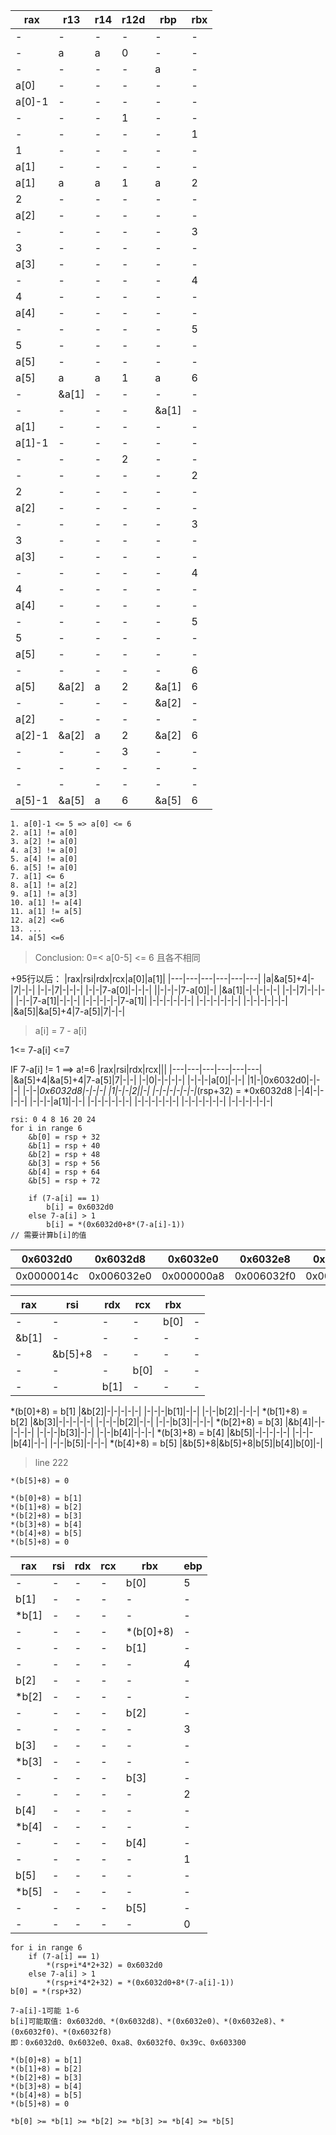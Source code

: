|rax|r13|r14|r12d|rbp|rbx|
|---|---|---|---|---|---|
|-|-|-|-|-|-|
|-|a|a|0|-|-|
|-|-|-|-|a|-|
|a[0]|-|-|-|-|-|
|a[0]-1|-|-|-|-|-|
|-|-|-|1|-|-|
|-|-|-|-|-|1|
|1|-|-|-|-|-|
|a[1]|-|-|-|-|-|
|a[1]|a|a|1|a|2|
|2|-|-|-|-|-|
|a[2]|-|-|-|-|-|
|-|-|-|-|-|3|
|3|-|-|-|-|-|
|a[3]|-|-|-|-|-|
|-|-|-|-|-|4|
|4|-|-|-|-|-|
|a[4]|-|-|-|-|-|
|-|-|-|-|-|5|
|5|-|-|-|-|-|
|a[5]|-|-|-|-|-|
|a[5]|a|a|1|a|6|
|-|&a[1]|-|-|-|-|
|-|-|-|-|&a[1]|-|
|a[1]|-|-|-|-|-|
|a[1]-1|-|-|-|-|-|
|-|-|-|2|-|-|
|-|-|-|-|-|2|
|2|-|-|-|-|-|
|a[2]|-|-|-|-|-|
|-|-|-|-|-|3|
|3|-|-|-|-|-|
|a[3]|-|-|-|-|-|
|-|-|-|-|-|4|
|4|-|-|-|-|-|
|a[4]|-|-|-|-|-|
|-|-|-|-|-|5|
|5|-|-|-|-|-|
|a[5]|-|-|-|-|-|
|-|-|-|-|-|6|
|a[5]|&a[2]|a|2|&a[1]|6|
|-|-|-|-|&a[2]|-|
|a[2]|-|-|-|-|-|
|a[2]-1|&a[2]|a|2|&a[2]|6|
|-|-|-|3|-|-|
|-|-|-|-|-|-|
|-|-|-|-|-|-|
|a[5]-1|&a[5]|a|6|&a[5]|6|

> 
    1. a[0]-1 <= 5 => a[0] <= 6
    2. a[1] != a[0]
    3. a[2] != a[0]
    4. a[3] != a[0]
    5. a[4] != a[0]
    6. a[5] != a[0]
    7. a[1] <= 6
    8. a[1] != a[2]
    9. a[1] != a[3]
    10. a[1] != a[4]
    11. a[1] != a[5]
    12. a[2] <=6
    13. ...
    14. a[5] <=6
> Conclusion: 0=< a[0-5] <= 6 且各不相同


+95行以后：
|rax|rsi|rdx|rcx|a[0]|a[1]|
|---|---|---|---|---|---|
|a|&a[5]+4|-|7|-|-|
|-|-|7|-|-|-|
|-|-|7-a[0]|-|-|-|
||-|-|-|7-a[0]|-|
|&a[1]|-|-|-|-|-|
|-|-|7|-|-|-|
|-|-|7-a[1]|-|-|-|
|-|-|-|-|-|7-a[1]|
|-|-|-|-|-|-|
|-|-|-|-|-|-|
|-|-|-|-|-|-|
|&a[5]|&a[5]+4|7-a[5]|7|-|-|

> a[i] = 7 - a[i]

1<= 7-a[i] <=7


IF 7-a[i] != 1 ==> a!=6
|rax|rsi|rdx|rcx|||
|---|---|---|---|---|---|
|&a[5]+4|&a[5]+4|7-a[5]|7|-|-|
|-|0|-|-|-|-|
|-|-|-|a[0]|-|-|
|1|-|0x6032d0|-|-|-|
|-|-|*0x6032d8|-|-|-|
|1|-|-|2||-|
|-|-|-|-|-|-|*(rsp+32) = *0x6032d8
|-|4|-|-|-|-|
|-|-|-|a[1]|-|-|
|-|-|-|-|-|-|
|-|-|-|-|-|-|
|-|-|-|-|-|-|
|-|-|-|-|-|-|

```
rsi: 0 4 8 16 20 24
for i in range 6
    &b[0] = rsp + 32
    &b[1] = rsp + 40
    &b[2] = rsp + 48
    &b[3] = rsp + 56
    &b[4] = rsp + 64
    &b[5] = rsp + 72

    if (7-a[i] == 1)
        b[i] = 0x6032d0
    else 7-a[i] > 1
        b[i] = *(0x6032d0+8*(7-a[i]-1))
// 需要计算b[i]的值
```
|0x6032d0|0x6032d8|0x6032e0|0x6032e8|0x6032f0|0x6032f8|
|---|---|---|---|---|---|
|0x0000014c|0x006032e0|0x000000a8|0x006032f0|0x0000039c|0x00603300|

|rax|rsi|rdx|rcx|rbx||
|---|---|---|---|---|---|
|-|-|-|-|b[0]|-|
|&b[1]|-|-|-|-|-|
|-|&b[5]+8|-|-|-|-|
|-|-|-|b[0]|-|-|
|-|-|b[1]|-|-|-|
*(b[0]+8) = b[1] 
|&b[2]|-|-|-|-|-|
|-|-|-|b[1]|-|-|
|-|-|b[2]|-|-|-|
*(b[1]+8) = b[2]
|&b[3]|-|-|-|-|-|
|-|-|-|b[2]|-|-|
|-|-|b[3]|-|-|-|
*(b[2]+8) = b[3]
|&b[4]|-|-|-|-|-|
|-|-|-|b[3]|-|-|
|-|-|b[4]|-|-|-|
*(b[3]+8) = b[4]
|&b[5]|-|-|-|-|-|
|-|-|-|b[4]|-|-|
|-|-|b[5]|-|-|-|
*(b[4]+8) = b[5]
|&b[5]+8|&b[5]+8|b[5]|b[4]|b[0]|-|

> line 222

```
*(b[5]+8) = 0
```

```
*(b[0]+8) = b[1]
*(b[1]+8) = b[2]
*(b[2]+8) = b[3]
*(b[3]+8) = b[4]
*(b[4]+8) = b[5]
*(b[5]+8) = 0
```

|rax|rsi|rdx|rcx|rbx|ebp|
|---|---|---|---|---|---|
|-|-|-|-|b[0]|5|
|b[1]|-|-|-|-|-|
|*b[1]|-|-|-|-|-|
|-|-|-|-|*(b[0]+8)|-|
|-|-|-|-|b[1]|-|
|-|-|-|-|-|4|
|b[2]|-|-|-|-|-|
|*b[2]|-|-|-|-|-|
|-|-|-|-|b[2]|-|
|-|-|-|-|-|3|
|b[3]|-|-|-|-|-|
|*b[3]|-|-|-|-|-|
|-|-|-|-|b[3]|-|
|-|-|-|-|-|2|
|b[4]|-|-|-|-|-|
|*b[4]|-|-|-|-|-|
|-|-|-|-|b[4]|-|
|-|-|-|-|-|1|
|b[5]|-|-|-|-|-|
|*b[5]|-|-|-|-|-|
|-|-|-|-|b[5]|-|
|-|-|-|-|-|0|

```
for i in range 6
    if (7-a[i] == 1)
        *(rsp+i*4*2+32) = 0x6032d0
    else 7-a[i] > 1
        *(rsp+i*4*2+32) = *(0x6032d0+8*(7-a[i]-1))
b[0] = *(rsp+32)

7-a[i]-1可能 1-6
b[i]可能取值: 0x6032d0、*(0x6032d8)、*(0x6032e0)、*(0x6032e8)、*(0x6032f0)、*(0x6032f8)
即：0x6032d0、0x6032e0、0xa8、0x6032f0、0x39c、0x603300

*(b[0]+8) = b[1]
*(b[1]+8) = b[2]
*(b[2]+8) = b[3]
*(b[3]+8) = b[4]
*(b[4]+8) = b[5]
*(b[5]+8) = 0

*b[0] >= *b[1] >= *b[2] >= *b[3] >= *b[4] >= *b[5]
```